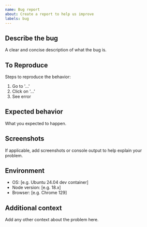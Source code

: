 ```yaml
---
name: Bug report
about: Create a report to help us improve
labels: bug
---
```


## Describe the bug
A clear and concise description of what the bug is.

## To Reproduce
Steps to reproduce the behavior:
1. Go to '...'
2. Click on '...'
3. See error

## Expected behavior
What you expected to happen.

## Screenshots
If applicable, add screenshots or console output to help explain your problem.

## Environment
- OS: [e.g. Ubuntu 24.04 dev container]
- Node version: [e.g. 18.x]
- Browser: [e.g. Chrome 129]

## Additional context
Add any other context about the problem here.
